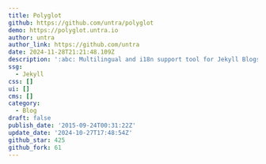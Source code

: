 ```yaml
---
title: Polyglot
github: https://github.com/untra/polyglot
demo: https://polyglot.untra.io
author: untra
author_link: https://github.com/untra
date: 2024-11-28T21:21:48.109Z
description: ':abc: Multilingual and i18n support tool for Jekyll Blogs'
ssg:
  - Jekyll
css: []
ui: []
cms: []
category:
  - Blog
draft: false
publish_date: '2015-09-24T00:31:22Z'
update_date: '2024-10-27T17:48:54Z'
github_star: 425
github_fork: 61
---
```

